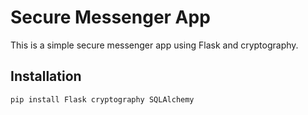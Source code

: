 # Secure Messenger App

This is a simple secure messenger app using Flask and cryptography.

## Installation

```bash
pip install Flask cryptography SQLAlchemy
